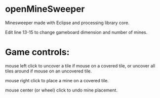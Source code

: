 # openMineSweeper
Minesweeper made with Eclipse and processing library core.

Edit line 13-15 to change gameboard dimension and number of mines.
# Game controls: 
  mouse left click to uncover a tile if mouse on a covered tile, or uncover all tiles around if mouse on an uncovered tile.
  
  mouse right click to place a mine on a covered tile.
  
  mouse center (or wheel) click to undo mine placement.
